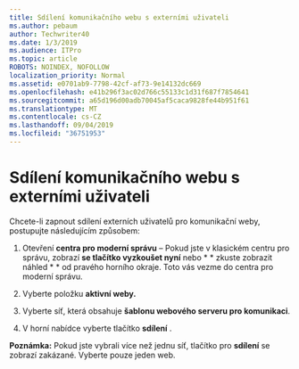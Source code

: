 ```yaml
---
title: Sdílení komunikačního webu s externími uživateli
ms.author: pebaum
author: Techwriter40
ms.date: 1/3/2019
ms.audience: ITPro
ms.topic: article
ROBOTS: NOINDEX, NOFOLLOW
localization_priority: Normal
ms.assetid: e0701ab9-7798-42cf-af73-9e14132dc669
ms.openlocfilehash: e41b296f3ac02d766c55133c1d31f687f7854641
ms.sourcegitcommit: a65d196d00adb70045af5caca9828fe44b951f61
ms.translationtype: MT
ms.contentlocale: cs-CZ
ms.lasthandoff: 09/04/2019
ms.locfileid: "36751953"
---
```

# <a name="share-a-communication-site-with-external-users"></a>Sdílení komunikačního webu s externími uživateli

Chcete-li zapnout sdílení externích uživatelů pro komunikační weby, postupujte následujícím způsobem: 
  
1. Otevření **centra pro moderní správu** – Pokud jste v klasickém centru pro správu, zobrazí **se tlačítko vyzkoušet nyní** nebo * * zkuste zobrazit náhled * * od pravého horního okraje. Toto vás vezme do centra pro moderní správu. 
  
2. Vyberte položku **aktivní weby.**
  
3. Vyberte síť, která obsahuje **šablonu webového serveru pro komunikaci**. 
  
4. V horní nabídce vyberte tlačítko **sdílení** . 
  
 **Poznámka:** Pokud jste vybrali více než jednu síť, tlačítko pro **sdílení** se zobrazí zakázané. Vyberte pouze jeden web. 
  

